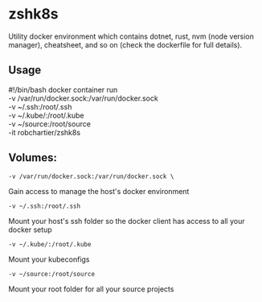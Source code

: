 zshk8s
=====

Utility docker environment which contains dotnet, rust, nvm (node version manager), cheatsheet, and so on (check the dockerfile for full details).


Usage
----

#!/bin/bash
docker container run \
	-v /var/run/docker.sock:/var/run/docker.sock \
	-v ~/.ssh:/root/.ssh \
	-v ~/.kube/:/root/.kube \
	-v ~/source:/root/source \
	-it robchartier/zshk8s

Volumes:
----
	-v /var/run/docker.sock:/var/run/docker.sock \

Gain access to manage the host's docker environment

    -v ~/.ssh:/root/.ssh

Mount your host's ssh folder so the docker client has access to all your docker setup

    -v ~/.kube/:/root/.kube

Mount your kubeconfigs

    -v ~/source:/root/source

Mount your root folder for all your source projects


